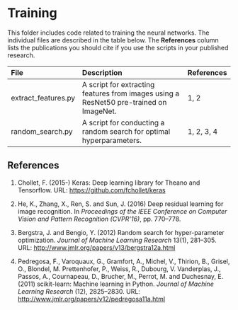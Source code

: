 # Training

This folder includes code related to training the neural networks. The individual files are described in the table below. The **References** column lists the publications you should cite if you use the scripts in your published research.

| File | Description | References|
|:---|:---|:---|
|extract_features.py|A script for extracting features from images using a ResNet50 pre-trained on ImageNet.|1, 2|
|random_search.py|A script for conducting a random search for optimal hyperparameters.|1, 2, 3, 4|


## References

1. Chollet, F. (2015-) Keras: Deep learning library for Theano and Tensorflow. URL: https://github.com/fchollet/keras

2. He, K., Zhang, X., Ren, S. and Sun, J. (2016) Deep residual learning for image recognition. In *Proceedings of the IEEE Conference on Computer Vision and Pattern Recognition (CVPR'16)*, pp. 770–778.

3. Bergstra, J. and Bengio, Y. (2012) Random search for hyper-parameter optimization. *Journal of Machine Learning Research* 13(1), 281–305. URL: http://www.jmlr.org/papers/v13/bergstra12a.html

4. Pedregosa, F., Varoquaux, G., Gramfort, A., Michel, V., Thirion, B., Grisel, O., Blondel, M. Prettenhofer, P., Weiss, R., Dubourg, V. Vanderplas, J., Passos, A., Cournapeau, D., Brucher, M., Perrot, M. and Duchesnay, E. (2011) scikit-learn: Machine learning in Python. *Journal of Machine Learning Research* (12), 2825–2830. URL: http://www.jmlr.org/papers/v12/pedregosa11a.html